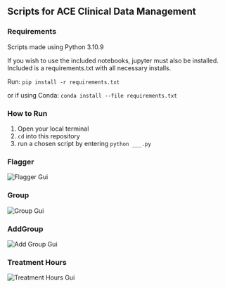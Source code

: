 ## Scripts for ACE Clinical Data Management

### Requirements

Scripts made using Python 3.10.9

If you wish to use the included notebooks, jupyter must also be installed. Included is a requirements.txt with all necessary installs.

Run:
```pip install -r requirements.txt```

or if using Conda:
```conda install --file requirements.txt```

### How to Run

1. Open your local terminal
2. ```cd``` into this repository
3. run a chosen script by entering ```python ___.py```

### Flagger

![Flagger Gui](images/flagger_gui.PNG)

### Group

![Group Gui](images/group_gui.PNG)

### AddGroup

![Add Group Gui](images/addgroup_gui.PNG)

### Treatment Hours

![Treatment Hours Gui](images/txhourscons_gui.PNG)
